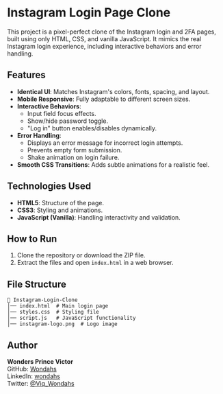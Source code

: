 # Instagram Login Page Clone

This project is a pixel-perfect clone of the Instagram login and 2FA pages, built using only HTML, CSS, and vanilla JavaScript. It mimics the real Instagram login experience, including interactive behaviors and error handling.

## Features
- **Identical UI**: Matches Instagram's colors, fonts, spacing, and layout.
- **Mobile Responsive**: Fully adaptable to different screen sizes.
- **Interactive Behaviors**:
  - Input field focus effects.
  - Show/hide password toggle.
  - "Log in" button enables/disables dynamically.
- **Error Handling**:
  - Displays an error message for incorrect login attempts.
  - Prevents empty form submission.
  - Shake animation on login failure.
- **Smooth CSS Transitions**: Adds subtle animations for a realistic feel.

## Technologies Used
- **HTML5**: Structure of the page.
- **CSS3**: Styling and animations.
- **JavaScript (Vanilla)**: Handling interactivity and validation.

## How to Run
1. Clone the repository or download the ZIP file.
2. Extract the files and open `index.html` in a web browser.

## File Structure
```
📁 Instagram-Login-Clone
│── index.html  # Main login page
│── styles.css  # Styling file
│── script.js   # JavaScript functionality
│── instagram-logo.png  # Logo image
```


## Author
**Wonders Prince Victor**  
GitHub: [Wondahs](https://github.com/Wondahs/)  
LinkedIn: [wondahs](https://www.linkedin.com/in/wondahs/)  
Twitter: [@Viq_Wondahs](https://twitter.com/Viq_Wondahs)

